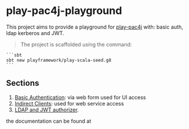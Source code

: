 # play-pac4j-playground
This project aims to provide a playground for [play-pac4j](https://github.com/pac4j/play-pac4j) with: basic auth, ldap kerberos and JWT.

> The project is scaffolded using the command:

    ```sbt
    sbt new playframework/play-scala-seed.g8
    ```

## Sections

1. [Basic Authentication](https://github.com/fabiofumarola/play-pac4j-playground/tree/basic_auth): via web form used for UI access
2. [Indirect Clients](https://github.com/fabiofumarola/play-pac4j-playground/tree/indirect_clients): used for web service access
3. [LDAP and JWT authorizer](https://github.com/fabiofumarola/play-pac4j-playground/tree/authorizers).

the documentation can be found at 